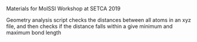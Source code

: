 
Materials for MolSSI Workshop at SETCA 2019


Geometry analysis script checks the distances between all atoms in an xyz file, and then checks if the distance falls within a give minimum and maximum bond length
